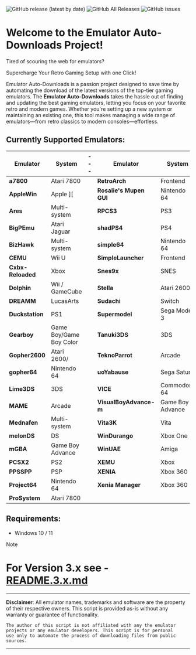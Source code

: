 ![GitHub release (latest by date)](https://img.shields.io/github/v/release/dbalcar/Emulator-Auto-downloads)
![GitHub All Releases](https://img.shields.io/github/downloads/dbalcar/Emulator-Auto-downloads/total)
![GitHub issues](https://img.shields.io/github/issues/dbalcar/Emulator-Auto-downloads)


# Welcome to the Emulator Auto-Downloads Project! #

Tired of scouring the web for emulators? 

Supercharge Your Retro Gaming Setup with one Click!

Emulator Auto-Downloads is a passion project designed to save time by automating the download of the latest versions of the top-tier gaming emulators. The **Emulator Auto-Downloads** takes the hassle out of finding and updating the best gaming emulators, letting you focus on your favorite retro and modern games. Whether you're setting up a new system or maintaining an existing one, this tool makes managing a wide range of emulators—from retro classics to modern consoles—effortless.

## Currently Supported Emulators: ##

| **Emulator**           | **System**          | --- | **Emulator**           | **System**          |
|------------------------|---------------------|-----|------------------------|---------------------|
| **a7800** | Atari 7800  |     | **RetroArch** | Frontend |
| **AppleWin** | Apple ][  |     | **Rosalie's Mupen GUI** | Nintendo 64 |
| **Ares** | Multi-system  |     | **RPCS3** | PS3 |
| **BigPEmu** | Atari Jaguar  |     | **shadPS4** | PS4 |
| **BizHawk** | Multi-system  |     | **simple64** | Nintendo 64 |
| **CEMU** | Wii U  |     | **SimpleLauncher** | Frontend |
| **Cxbx-Reloaded** | Xbox  |     | **Snes9x** | SNES |
| **Dolphin** | Wii / GameCube  |     | **Stella** | Atari 2600 |
| **DREAMM** | LucasArts  |     | **Sudachi** | Switch |
| **Duckstation** | PS1  |     | **Supermodel** | Sega Model 3 |
| **Gearboy** | Game Boy/Game Boy Color  |     | **Tanuki3DS** | 3DS |
| **Gopher2600** | Atari 2600/  |     | **TeknoParrot** | Arcade |
| **gopher64** | Nintendo 64  |     | **uoYabause** | Sega Saturn |
| **Lime3DS** | 3DS  |     | **VICE** | Commodore 64 |
| **MAME** | Arcade  |     | **VisualBoyAdvance-m** | Game Boy Advance |
| **Mednafen** | Multi-system  |     | **Vita3K** | Vita |
| **melonDS** | DS  |     | **WinDurango** | Xbox One |
| **mGBA** | Game Boy Advance  |     | **WinUAE** | Amiga |
| **PCSX2** | PS2  |     | **XEMU** | Xbox |
| **PPSSPP** | PSP  |     | **XENIA** | Xbox 360 |
| **Project64** | Nintendo 64  |     | **Xenia Manager** | Xbox 360 |
| **ProSystem** | Atari 7800  |     |  |  |
<!-- Updated at 2025-01-18 19:55:35 UTC -->
## Requirements:
- Windows 10 / 11

> [!NOTE]
> # For Version 3.x see - [README.3.x.md](README.3.x.md) #

---
**Disclaimer**: All emulator names, trademarks and software are the property of their respective owners. This script is provided as-is without any warranty or guarantee of functionality.

    The author of this script is not affiliated with any the emulator projects or any emulator developers. This script is for personal 
    use only to automate the process of downloading files from public sources.
---




